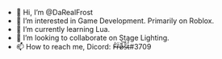 - 👋 Hi, I’m @DaRealFrost
- 👀 I’m interested in Game Development. Primarily on Roblox.
- 🌱 I’m currently learning Lua.
- 💞️ I’m looking to collaborate on Stage Lighting.
- 📫 How to reach me,
Dicord: F̶̒͘ȓ̶̈ø̵͌͝s̵̎̑t̴̓́#3709

<!---
DaRealFrost/DaRealFrost is a ✨ special ✨ repository because its `README.md` (this file) appears on your GitHub profile.
You can click the Preview link to take a look at your changes.
--->
